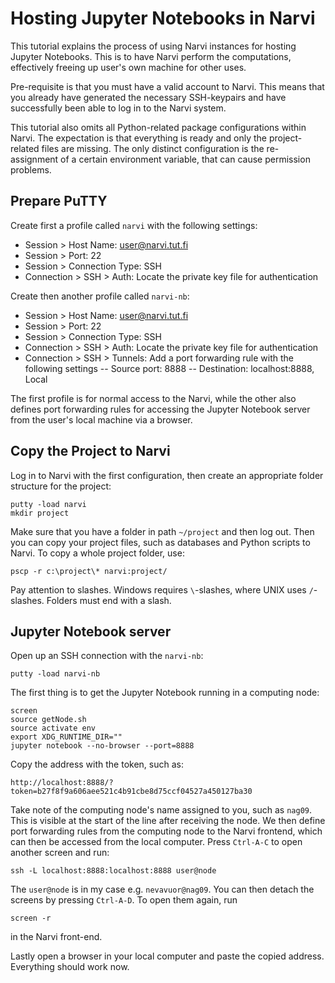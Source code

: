 # Hosting Jupyter Notebooks in Narvi

This tutorial explains the process of using Narvi instances for hosting Jupyter Notebooks. This is to have Narvi perform the computations, effectively freeing up user's own machine for other uses.

Pre-requisite is that you must have a valid account to Narvi. This means that you already have generated the necessary SSH-keypairs and have successfully been able to log in to the Narvi system.

This tutorial also omits all Python-related package configurations within Narvi. The expectation is that everything is ready and only the project-related files are missing. The only distinct configuration is the re-assignment of a certain environment variable, that can cause permission problems.

## Prepare PuTTY

Create first a profile called ``narvi`` with the following settings:

 - Session > Host Name: user@narvi.tut.fi
 - Session > Port: 22
 - Session > Connection Type: SSH
 - Connection > SSH > Auth: Locate the private key file for authentication

Create then another profile called ``narvi-nb``:

 - Session > Host Name: user@narvi.tut.fi
 - Session > Port: 22
 - Session > Connection Type: SSH
 - Connection > SSH > Auth: Locate the private key file for authentication
 - Connection > SSH > Tunnels: Add a port forwarding rule with the following settings
	-- Source port: 8888
	-- Destination: localhost:8888, Local

The first profile is for normal access to the Narvi, while the other also defines port forwarding rules for accessing the Jupyter Notebook server from the user's local machine via a browser.
	
## Copy the Project to Narvi

Log in to Narvi with the first configuration, then create an appropriate folder structure for the project:

	putty -load narvi
	mkdir project

Make sure that you have a folder in path ``~/project`` and then log out. Then you can copy your project files, such as databases and Python scripts to Narvi. To copy a whole project folder, use:

	pscp -r c:\project\* narvi:project/
	
Pay attention to slashes. Windows requires ``\``-slashes, where UNIX uses ``/``-slashes. Folders must end with a slash.	

## Jupyter Notebook server

Open up an SSH connection with the ``narvi-nb``:

	putty -load narvi-nb
	
The first thing is to get the Jupyter Notebook running in a computing node:

	screen
	source getNode.sh
	source activate env
	export XDG_RUNTIME_DIR=""
	jupyter notebook --no-browser --port=8888
	
Copy the address with the token, such as:

	http://localhost:8888/?token=b27f8f9a606aee521c4b91cbe8d75ccf04527a450127ba30
	
Take note of the computing node's name assigned to you, such as ``nag09``. This is visible at the start of the line after receiving the node. We then define port forwarding rules from the computing node to the Narvi frontend, which can then be accessed from the local computer. Press ``Ctrl-A-C`` to open another screen and run:

	ssh -L localhost:8888:localhost:8888 user@node
	
The ``user@node`` is in my case e.g. ``nevavuor@nag09``. You can then detach the screens by pressing ``Ctrl-A-D``. To open them again, run

	screen -r
	
in the Narvi front-end.
	
Lastly open a browser in your local computer and paste the copied address. Everything should work now.
